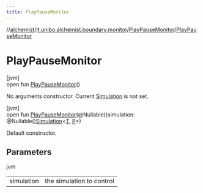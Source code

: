 ```yaml
---
title: PlayPauseMonitor
---
```

//[alchemist](../../../index.html)/[it.unibo.alchemist.boundary.monitor](../index.html)/[PlayPauseMonitor](index.html)/[PlayPauseMonitor](-play-pause-monitor.html)



# PlayPauseMonitor



[jvm]\
open fun [PlayPauseMonitor](-play-pause-monitor.html)()



No arguments constructor. Current [Simulation](../../it.unibo.alchemist.core.interfaces/-simulation/index.html) is not set.





[jvm]\
open fun [PlayPauseMonitor](-play-pause-monitor.html)(@Nullable()simulation: @Nullable()[Simulation](../../it.unibo.alchemist.core.interfaces/-simulation/index.html)<[T](../-f-x-step-monitor/index.html), [P](../../it.unibo.alchemist.boundary.gui.effects.json/-effect-group-adapter/index.html)>)



Default constructor.



## Parameters


jvm

| | |
|---|---|
| simulation | the simulation to control |




